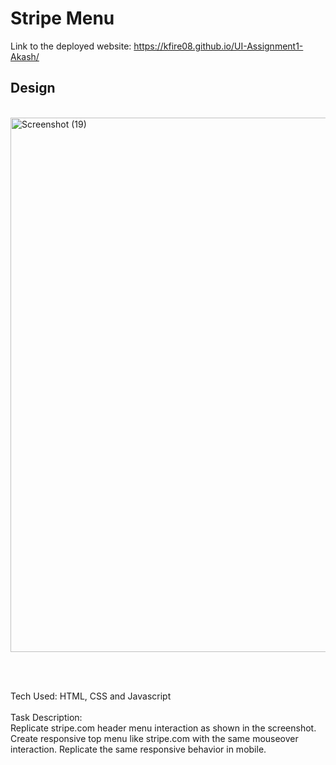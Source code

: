 # Stripe Menu
Link to the deployed website: https://kfire08.github.io/UI-Assignment1-Akash/
## Design
<br/>
<img width="855" alt="Screenshot (19)" src="https://user-images.githubusercontent.com/43553695/185808831-ac372efd-b245-41ec-a41b-74b1644656bf.png">

<br/><br/>

Tech Used: HTML, CSS and Javascript
<br/><br>
Task Description:
<br/>
Replicate stripe.com header menu interaction as shown in the screenshot.
Create responsive top menu like stripe.com with the same mouseover interaction. Replicate the same responsive behavior in mobile. 
